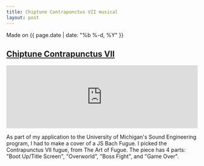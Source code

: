 ```yaml
---
title: Chiptune Contrapunctus VII musical
layout: post
---
```

Made on {{ page.date | date: "%b %-d, %Y" }}
## [Chiptune Contrapunctus VII]({{page.url}})

<iframe width="100%" height="166" scrolling="no" frameborder="no" allow="autoplay" src="https://w.soundcloud.com/player/?url=https%3A//api.soundcloud.com/tracks/293020899&color=%23a5dfa9&auto_play=false&hide_related=false&show_comments=true&show_user=true&show_reposts=false&show_teaser=true"></iframe>

As part of my application to the University of Michigan's Sound Engineering program, I had to make a cover of a JS Bach Fugue. I picked the Contrapunctus VII fugue, from The Art of Fugue. The piece has 4 parts: "Boot Up/Title Screen", "Overworld", "Boss Fight", and "Game Over".
